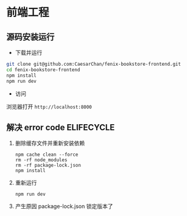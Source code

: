 # 前端工程

## 源码安装运行

* 下载并运行

```bash
git clone git@github.com:CaesarChan/fenix-bookstore-frontend.git
cd fenix-bookstore-frontend 
npm install
npm run dev
```

* 访问

浏览器打开 `http://localhost:8000`

## 解决  error code ELIFECYCLE

1. 删除缓存文件并重新安装依赖

    ```
    npm cache clean --force
    rm -rf node_modules 
    rm -rf package-lock.json
    npm install
    ```

2. 重新运行

    ```
    npm run dev
    ```

3. 产生原因
package-lock.json 锁定版本了
